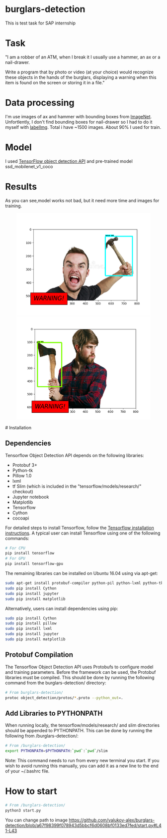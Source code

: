 # burglars-detection
This is test task for SAP internship

# Task
"I am a robber of an ATM, when I break it I usually use a hammer, an ax or a nail-drawer.

Write a program that by photo or video (at your choice) would recognize these objects in the hands of
the burglars, displaying a warning when this item is found on the screen or storing it in a file."

# Data processing
I'm use images of ax and hammer with bounding boxes from [ImageNet](http://image-net.org). Unfortlently, I don't find bounding boxes for nail-drawer so I had to do it myself with [labelImg](https://github.com/tzutalin/labelImg).
Total i have ~1500 images. About 90% I used for train.
# Model
I used [TensorFlow object detection API](https://github.com/tensorflow/models/blob/master/research/object_detection) and pre-trained model ssd_mobilenet_v1_coco
# Results
As you can see,model works not bad, but it need more time and images for training.
<p align="center">
  <img src="https://github.com/valukov-alex/burglars-detection/blob/master/results/Figure_1.png" width=430 height=330>
  <img src="https://github.com/valukov-alex/burglars-detection/blob/master/results/Figure_2.png" width=430 height=330>
</p>
# Installation

## Dependencies

Tensorflow Object Detection API depends on the following libraries:

*   Protobuf 3+
*   Python-tk
*   Pillow 1.0
*   lxml
*   tf Slim (which is included in the "tensorflow/models/research/" checkout)
*   Jupyter notebook
*   Matplotlib
*   Tensorflow
*   Cython
*   cocoapi

For detailed steps to install Tensorflow, follow the [Tensorflow installation
instructions](https://www.tensorflow.org/install/). A typical user can install
Tensorflow using one of the following commands:

``` bash
# For CPU
pip install tensorflow
# For GPU
pip install tensorflow-gpu
```

The remaining libraries can be installed on Ubuntu 16.04 using via apt-get:

``` bash
sudo apt-get install protobuf-compiler python-pil python-lxml python-tk
sudo pip install Cython
sudo pip install jupyter
sudo pip install matplotlib
```

Alternatively, users can install dependencies using pip:

``` bash
sudo pip install Cython
sudo pip install pillow
sudo pip install lxml
sudo pip install jupyter
sudo pip install matplotlib
```

## Protobuf Compilation

The Tensorflow Object Detection API uses Protobufs to configure model and
training parameters. Before the framework can be used, the Protobuf libraries
must be compiled. This should be done by running the following command from
the burglars-detection/ directory:


``` bash
# From burglars-detection/
protoc object_detection/protos/*.proto --python_out=.
```

## Add Libraries to PYTHONPATH

When running locally, the tensorflow/models/research/ and slim directories
should be appended to PYTHONPATH. This can be done by running the following from
/burglars-detection/:


``` bash
# From /burglars-detection/
export PYTHONPATH=$PYTHONPATH:`pwd`:`pwd`/slim
```

Note: This command needs to run from every new terminal you start. If you wish
to avoid running this manually, you can add it as a new line to the end of your
~/.bashrc file.

# How to start

``` bash
# From /burglars-detection/
python3 start.py
```
You can change path to image
https://github.com/valukov-alex/burglars-detection/blob/a67f98399f078943d5bbcf6d0608bf0133ed7fed/start.py#L41-L43

